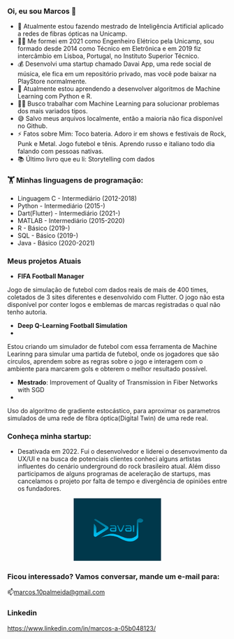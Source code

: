 ### Oi, eu sou Marcos 👋


- 🔭 Atualmente estou fazendo mestrado de Inteligência Artificial aplicado a redes de fibras ópticas na Unicamp.
- 👨‍🏫 Me formei em 2021 como Engenheiro Elétrico pela Unicamp, sou formado desde 2014 como Técnico em Eletrônica e em 2019 fiz intercâmbio em Lisboa, Portugal, no Instituto Superior Técnico.
- 💰 Desenvolvi uma startup chamado Davai App, uma rede social de música, ele fica em um repositório privado, mas você pode baixar na PlayStore normalmente.
- 🌱 Atualmente estou aprendendo a desenvolver algoritmos de Machine Learning com Python e R.
- 🧑‍💼 Busco trabalhar com Machine Learning para solucionar problemas dos mais variados tipos.
- 😅 Salvo meus arquivos localmente, então a maioria não fica disponível no Github.
- ⚡ Fatos sobre Mim: Toco bateria. Adoro ir em shows e festivais de Rock, Punk e Metal. Jogo futebol e tênis. Aprendo russo e italiano todo dia falando com pessoas nativas.
- 📚 Último livro que eu li: Storytelling com dados

### 🏋️‍ Minhas linguagens de programação:

- Linguagem C - Intermediário (2012-2018)
- Python - Intermediário (2015-)
- Dart(Flutter) - Intermediário (2021-)
- MATLAB - Intermediário (2015-2020)
- R - Básico (2019-)
- SQL - Básico (2019-)
- Java - Básico (2020-2021)

### Meus projetos Atuais

 - **FIFA Football Manager**
 
Jogo de simulação de futebol com dados reais de mais de 400 times, coletados de 3 sites diferentes e desenvolvido com Flutter. O jogo não esta disponível por conter logos e emblemas de marcas registradas o qual não tenho autoria.
 
 - **Deep Q-Learning Football Simulation**
 - 
 Estou criando um simulador de futebol com essa ferramenta de Machine Learinng para simular uma partida de futebol, onde os jogadores que são circulos, aprendem sobre as regras sobre o jogo e interagem com o ambiente para marcarem gols e obterem o melhor resultado possível.
 
 - **Mestrado**: Improvement of Quality of Transmission in Fiber Networks with SGD
 - 
 Uso do algoritmo de gradiente estocástico, para aproximar os parametros simulados de uma rede de fibra óptica(Digital Twin) de uma rede real.

### Conheça minha startup:

* Desativada em 2022. Fui o desenvolvedor e liderei o desenvovimento da UX/UI e na busca de potenciais clientes conheci alguns artistas influentes do cenário underground do rock brasileiro atual. Além disso participamos de alguns programas de aceleração de startups, mas cancelamos o projeto por falta de tempo e divergência de opiniões entre os fundadores.

<p align="center">
  <a href="https://www.davaiapp.com/">
  <img src="https://github.com/Marcos14Almeida/Marcos14Almeida/blob/main/davai_logo.png" width="200" title="Davai App">
  </a>
</p>


### Ficou interessado? Vamos conversar, mande um e-mail para:

📫marcos.10palmeida@gmail.com

### Linkedin

https://www.linkedin.com/in/marcos-a-05b048123/
